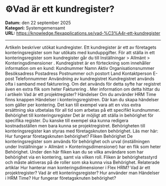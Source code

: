 # ⚙️Vad är ett kundregister?

**Datum:** den 22 september 2025  
**Kategori:** Systemgemensamt  
**URL:** https://knowledge.flexapplications.se/vad-%C3%A4r-ett-kundregister

---

Artikeln beskriver utökat kundregister.
Ett kundregister är ett av företagets konteringsregister som har utökats med kunduppgifter.
För att ställa in
ett konteringsregister som kundregister går du till
Inställningar > Allmänt > Konteringsdimensioner
.
Kundregistret är en förteckning som innehåller information om en kund:
Kundnummer
Namn
Aktiv
Organisationsnummer
Besöksadress
Postadress
Postnummer och postort
Land
Kontaktperson
E-post
Telefonnummer
Användning av kundregistret
Kundregistret används ofta i samband med fakturering. Om det används för detta syfte har registret även en extra flik som heter
Fakturering
. Mer information om detta hittar du i artikeln
Vad är ett projektregister?
Händelser
Om du använder HRM Time finns knappen
Händelser
i konteringsregistren. Där kan du skapa händelser som gäller per kontering. Det kan till exempel vara att en viss extra ersättning ska utbetalas för all tid som arbetas på ett specifikt kundnummer.
Behörighet till konteringsregister
Det är möjligt att ställa in behörighet för specifika register. Du kanske till exempel ska kunna redigera kostnadsställen men bara kunna se projektregistret. Behörigheten till konteringsregister kan styras med
företagsknuten behörighet.
Läs mer här:
Hur fungerar företagsknuten behörighet?
Fliken Behörighet
De konteringsregister som används för behörighet och urval (inställningen under
Inställningar > Allmänt > Konteringsdimensioner)
har en flik som heter
Behörighet.
Under den här fliken kan du se vilka användare som har behörighet via en kontering, samt via vilken roll. Fliken är behörighetsstyrd och måste aktiveras på de roller som ska kunna visa
Behörighet.
Relaterade artiklar
Hur hanterar man konteringsdimensioner i Flex HRM?
Vad är ett projektregister?
Vad är ett konteringsregister?
Hur använder man Händelser i HRM Time?
Hur fungerar företagsknuten behörighet?
